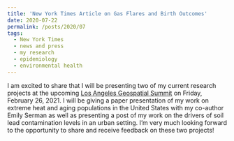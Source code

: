 ```yaml
---
title: 'New York Times Article on Gas Flares and Birth Outcomes'
date: 2020-07-22
permalink: /posts/2020/07
tags:
  - New York Times
  - news and press
  - my research
  - epidemiology
  - environmental health
---
```


I am excited to share that I will be presenting two of my current research projects at the upcoming [Los Angeles Geospatial Summit](https://spatial.usc.edu/los-angeles-geospatial-summit-events/2021-program-at-a-glance) on Friday, February 26, 2021.  I will be giving a paper presentation of my work on extreme heat and aging populations in the United States with my co-author Emily Serman as well as presenting a post of my work on the drivers of soil lead contamination levels in an urban setting.  I’m very much looking forward to the opportunity to share and receive feedback on these two projects!
